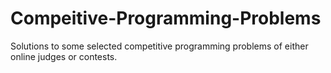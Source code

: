 # Compeitive-Programming-Problems
Solutions to some selected competitive programming problems of either online judges or contests.
